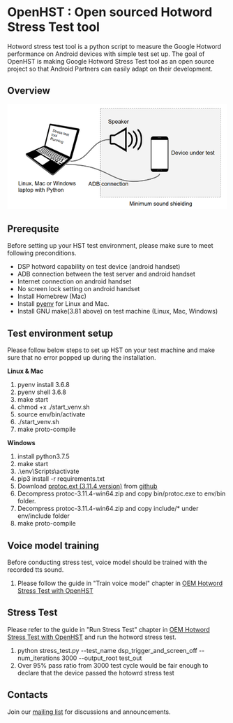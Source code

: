 # OpenHST : Open sourced Hotword Stress Test tool

Hotword stress test tool is a python script to measure the Google Hotword
performance on Android devices with simple test set up. The goal of OpenHST is
making Google Hotword Stress Test tool as an open source project so that Android
Partners can easily adapt on their development.

## Overview

![Hotsord Stress Test concept diagram](docs/image/HST_concept_diagram.png)

## Prerequsite

Before setting up your HST test environment, please make sure to meet following
preconditions.

*   DSP hotword capability on test device (android handset)
*   ADB connection between the test server and android handset
*   Internet connection on android handset
*   No screen lock setting on android handset
*   Install Homebrew (Mac)
*   Install [pyenv](https://github.com/pyenv/pyenv#installation) for Linux and Mac.
*   Install GNU make(3.81 above) on test machine (Linux, Mac, Windows)

## Test environment setup

Please follow below steps to set up HST on your test machine and make sure that
no error popped up during the installation.

__Linux & Mac__

1.  pyenv install 3.6.8
1.  pyenv shell 3.6.8
1.  make start
1.  chmod +x ./start_venv.sh
1.  source env/bin/activate
1.  ./start_venv.sh
1.  make proto-compile

__Windows__

1.  install python3.7.5
1.  make start
1.  .\env\Scripts\activate
1.  pip3 install -r requirements.txt
1.  Download [protoc.ext (3.11.4 version)](https://github.com/protocolbuffers/protobuf/releases/download/v3.11.4/protoc-3.11.4-win64.zip) from [github](https://github.com/protocolbuffers/protobuf/releases/tag/v3.11.4)
1.  Decompress protoc-3.11.4-win64.zip and copy bin/protoc.exe to env/bin folder.
1.  Decompress protoc-3.11.4-win64.zip and copy include/* under env/include folder
1.  make proto-compile

## Voice model training

Before conducting stress test, voice model should be trained with the recorded tts sound.

1.  Please follow the guide in "Train voice model" chapter in [OEM Hotword Stress Test with OpenHST](https://docs.google.com/presentation/d/e/2PACX-1vR5kjJfMZGMLMeyFV3AmzgGT1gniS1URztYqv4IJleWiSAtDNYNodsF1FMJHT57duP8CPr5oXvEEqCb/pub?start=false&loop=false&delayms=3000)

## Stress Test

Please refer to the guide in "Run Stress Test" chapter in  [OEM Hotword Stress Test with OpenHST](https://docs.google.com/presentation/d/e/2PACX-1vR5kjJfMZGMLMeyFV3AmzgGT1gniS1URztYqv4IJleWiSAtDNYNodsF1FMJHT57duP8CPr5oXvEEqCb/pub?start=false&loop=false&delayms=3000) and run the hotword stress test.

1.  python stress_test.py --test_name dsp_trigger_and_screen_off --num_iterations 3000 --output_root test_out
1.  Over 95% pass ratio from 3000 test cycle would be fair enough to declare that the device passed the hotowrd stress test

## Contacts

Join our [mailing list](https://groups.google.com/g/openhst) for discussions and
announcements.
